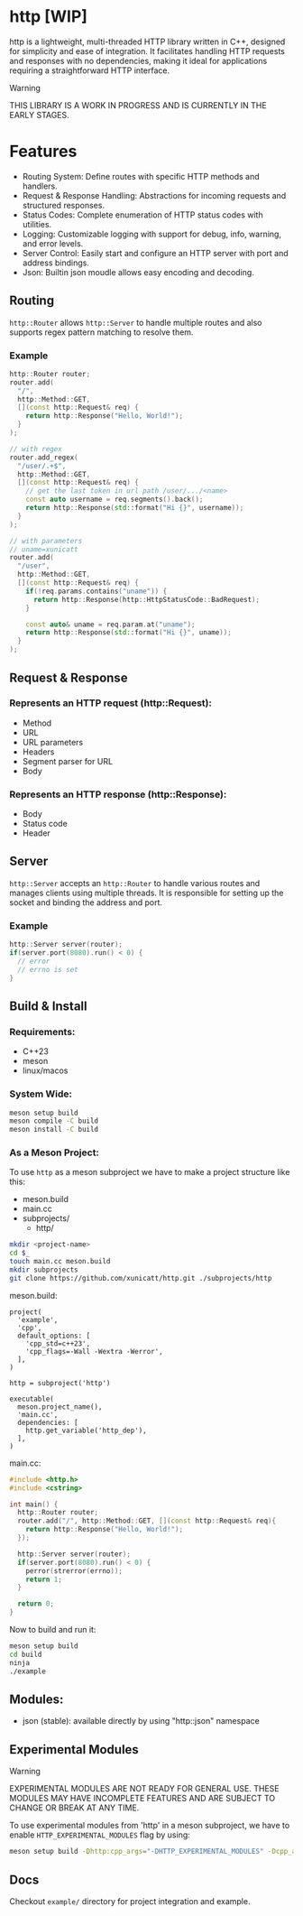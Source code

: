 # http [WIP]
http is a lightweight, multi-threaded HTTP library written in C++, designed for simplicity and ease of integration. It facilitates handling HTTP requests and responses with no dependencies, making it ideal for applications requiring a straightforward HTTP interface.

> [!WARNING]
> THIS LIBRARY IS A WORK IN PROGRESS AND IS CURRENTLY IN THE EARLY STAGES.

# Features
- Routing System: Define routes with specific HTTP methods and handlers.
- Request & Response Handling: Abstractions for incoming requests and structured responses.
- Status Codes: Complete enumeration of HTTP status codes with utilities.
- Logging: Customizable logging with support for debug, info, warning, and error levels.
- Server Control: Easily start and configure an HTTP server with port and address bindings.
- Json: Builtin json moudle allows easy encoding and decoding.

## Routing
`http::Router` allows `http::Server` to handle multiple routes and also supports regex pattern matching to resolve them.

### Example
```cpp
http::Router router;
router.add(
  "/",
  http::Method::GET,
  [](const http::Request& req) {
    return http::Response("Hello, World!");
  }
);

// with regex
router.add_regex(
  "/user/.+$",
  http::Method::GET,
  [](const http::Request& req) {
    // get the last token in url path /user/.../<name>
    const auto username = req.segments().back();
    return http::Response(std::format("Hi {}", username));
  }
);

// with parameters
// uname=xunicatt
router.add(
  "/user",
  http::Method::GET,
  [](const http::Request& req) {
    if(!req.params.contains("uname")) {
      return http::Response(http::HttpStatusCode::BadRequest);
    }

    const auto& uname = req.param.at("uname");
    return http::Response(std::format("Hi {}", uname));
  }
);
```

## Request & Response
### Represents an HTTP request (http::Request):
- Method
- URL
- URL parameters
- Headers
- Segment parser for URL
- Body

### Represents an HTTP response (http::Response):
- Body
- Status code
- Header

## Server
`http::Server` accepts an `http::Router` to handle various routes and manages clients using multiple threads. It is responsible for setting up the socket and binding the address and port.

### Example
```cpp
http::Server server(router);
if(server.port(8080).run() < 0) {
  // error
  // errno is set
}
```

## Build & Install
### Requirements:
- C++23
- meson
- linux/macos

### System Wide:
```bash
meson setup build
meson compile -C build
meson install -C build
```

### As a Meson Project:
To use `http` as a meson subproject we have to make a project structure like this:
- meson.build
- main.cc
- subprojects/
  - http/

```bash
mkdir <project-name>
cd $_
touch main.cc meson.build
mkdir subprojects
git clone https://github.com/xunicatt/http.git ./subprojects/http
```

meson.build:
```meson
project(
  'example',
  'cpp',
  default_options: [
    'cpp_std=c++23',
    'cpp_flags=-Wall -Wextra -Werror',
  ],
)

http = subproject('http')

executable(
  meson.project_name(),
  'main.cc',
  dependencies: [
    http.get_variable('http_dep'),
  ],
)
```

main.cc:
```cpp
#include <http.h>
#include <cstring>

int main() {
  http::Router router;
  router.add("/", http::Method::GET, [](const http::Request& req){
    return http::Response("Hello, World!");
  });

  http::Server server(router);
  if(server.port(8080).run() < 0) {
    perror(strerror(errno));
    return 1;
  }

  return 0;
}
```

Now to build and run it:
```bash
meson setup build
cd build
ninja
./example
```

## Modules:
- json (stable): available directly by using "http::json" namespace

## Experimental Modules
> [!WARNING]
> EXPERIMENTAL MODULES ARE NOT READY FOR GENERAL USE. THESE MODULES MAY HAVE INCOMPLETE FEATURES AND ARE SUBJECT TO CHANGE OR BREAK AT ANY TIME.

To use experimental modules from 'http' in a meson subproject, we have to enable `HTTP_EXPERIMENTAL_MODULES` flag by using:
```bash
meson setup build -Dhttp:cpp_args="-DHTTP_EXPERIMENTAL_MODULES" -Dcpp_args="-DHTTP_EXPERIMENTAL_MODULES"
```

## Docs
Checkout `example/` directory for project integration and example.
